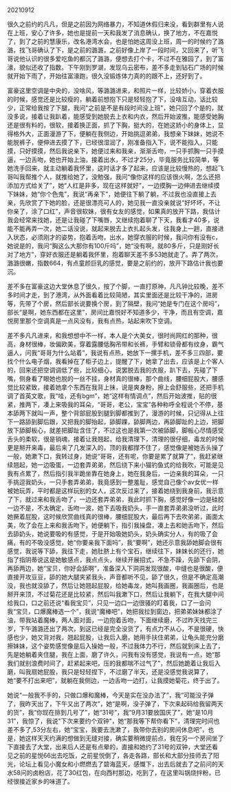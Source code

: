 20210912

很久之前约的凡凡，但是之前因为网络暴力，不知道休假归来没，看到群里有人说在上班，安心了许多，她也是提前一天和我发了消息确认，换了地方，不在嘉悦了，到了之前的慧康乐，改名港湾水会，也是怕她这周没上班，周一的时候约了潞潞，找飞哥确认了下，是之前的潞潞，之前好像上岸了一段时间，又回来了，听飞哥说他认识的很多爱吃鱼的都沉了潞潞，便想去打个卡，不过不在雅园了，到了富濠，貌似还收了指数。下午刚到罗湖，发现乌云密布，差不多走到钻石广场的时候就开始下雨了，开始往富濠跑，很久没锻炼体力真的的跟不上，还好到了。

富豪这里空调是中央的，没啥风，等潞潞进来，和照片一样，比较娇小，穿着衣服的时候，感觉还是比较瘦的，躺着前想抱下只是轻轻抱了下，没啥互动，话比较少，正常给我按了下腿，我问"之前是不是有段时间没上班"，她只回了个是的，就没多说，接着让我趴着，能感受到她脱去上衣和内衣，然后开始波推，能感受她胸还是很有料的，很软，接着换正面，抓了下胸，挺大的，在她这娇小的身体上，显得格外大，正面漫游了下，便躺在我侧边，开始挑逗弟弟，我想亲下妹妹，她说不能脱裤子，便伸进去摸了下，已经很湿润了，刚准备指入下，说不能指入，只能摸，只好摸摸，然后我说亲下，她便过来和我亲，渐渐舌吻，一只手抓胸一只手摸逼，一边舌吻，她也开始上油，接着出水，不过才25分，毕竟服务比较简单，等她洗手回来，就主动躺着我怀里，这时话才多了起来，应该是比较慢热的，想起飞哥叫我帮推个人，就推给她了，没勉强，我问“像你这样的应该很火啊，怎么还把添加方式给关了”，她“人红是非多，现在这样就好”，一边摸胸一边伸进去继续摸下妹妹，她“你个色鬼”，我说“再亲下”，她便往下躺了躺，不过我也没直接上去亲，先欣赏了下她的脸，还是很漂亮可人的，她见我一直没亲就说“好坏坏，不让你亲了，涂了口红”，声音很软妹，很有女友的感觉，如果真的放开下路，我估计我会经常来找她，还是让我碰了下嘴唇，又继续抱着聊了下天，我看才40多，说能不能再弄一次，她二话没说，就起来脱去上衣扎起头发，往我身上一趟，直接进入状态，必须刚才的姿势，抱着舌吻，出水，她穿衣服的时候，我问你有没有c，她说是的，我问“胸这么大那你有100斤吗”，她“没有啊，就80多斤，只是刚好长对了地方”，穿好衣服还是躺着我怀里，抱着聊天差不多53她就走了。弄了两次，潞潞很嫩，指数664，有点童颜巨乳的感觉，要是之前约的，放开下路估计我也要沉。

差不多在富豪这边大堂休息了很久，按了个脚，一直打原神，凡凡钟比较晚，差不多时间才走，到了港湾，从外面看着比较简陋，其实里面还是比较干净的，进房等，先带了个房，然后部长说要换个房，到了隔壁，我问“她是专门在这个房吗”，部长“是啊，她东西都在这里”，房间比嘉悦好不知道多少，干净，而且有空调，嘉悦房里那个空调真是一点风没有，我有点热，站起来吹下空调。

差不多凡凡进来，和我想想中不一样，本人是个大美女，很时尚网红的那种，很高，身材很棒，妆偏欧美，穿着露腰低胸吊带和长裤，手臂和锁骨都有纹身，霸气逼人，问我“哥哥为什么站着”，我说有点热，她放下一摞手机，差不多三四部，要找个什么电子烟，我看掉在了柜子边上，提醒了下，她拿了出去，应该是上个客人的，回来还把空调调低了些，比较细心，说罢脱去我的衣服，趴下去，先碰了下嘴，侧身看了眼她也脱的一丝不挂，身材真的很棒，那个曲线，腰细屁股大，腰感觉比较紧致，接着她拿个东西在我背上抹，说是爽身粉，擦上会舒服些，还把手机调了首英文歌，我“哇，还有bgm”，她“这样有情调点”，然后开始波推，贴的很紧，推两下，凑上来吸我的耳朵，“哥哥，老公，宝宝”各种称呼全程说个不停，基本舔两下就叫一声，整个背部屁股到腿到脚都推到了，漫游的时候，只记得从上往下一路舔到脚后跟，又把我的脚抬起，舔脚踝，舔脚两边，再舔脚趾的上边，把脚放下舔脚板心，就差把脚趾含住了，不过这也是我第一次被舔脚，脚板心尽情感受舌头的柔软，很是销魂，接着让我翘起，给我清理下，清理的很仔细，毒龙的时候更是掰开来毒，最后来了几发深入的，顶的我都撑不住了，感觉像是被她舌头操了一般，她漱下口，我转过身，她说“哥哥，还有呢，你要是累了就算了”，我赶紧继续翘起，她一边吸蛋，一边套弄弟弟，然后绕下来小猫钓鱼式的给我吹，可能是见我有点累了，然后指引我半跪坐靠在她身上，她在我身后，一边亲我的耳朵，一只手挑逗我奶头，一只手套弄弟弟，我竟感到一整羞耻，感觉自己像个av女优一样被她玩弄，平时都是这样玩别的女人，这次反过来了，接着她绕到我身前，我示意了下，就过来和我舌吻了，一边还套弄弟弟，我此时抓下胸，感觉好像一边是硅胶一边不是，不太确定，舌吻一波，她下去吸我奶头，手一直套弄弟弟没听过，此时她撅着屁股，这时候欣赏曲线真的很棒，腰细屁股大，最后再下去吹弟弟，画面太美，吹了会在上来和我舌吻下，她便躺下，指引我操盘，凑上去和她舌吻下，然后去舔奶头，她说要吸的有感觉，于是开始吸她奶头，奶头确实分人，有的吸了会痛，有的不吸没感觉，她“你要亲我下面吗”，我“要啊”，她还示意我舔她脚会很有感觉，我说等下舔，我往下走，她肚脐上有个宝石，继续往下，妹妹长的还行，她指了指阴蒂说这是她敏感点，我点点头，继续开展招式，不急不躁，先舔下会阴，再舔两边，她“宝贝，你好会舔啊”，准备深入下洞洞发现很酸，中缝也是很酸，便直接开攻豆豆，舔的她大腿夹紧我头，声音都听不见，舔了很久，但是不确定高潮没，我也就没舔了，然后让她翘起屁股，给她毒龙，她叫我画圈，我画圈后，也是掰开来顶，不过菊花还是比较紧，然后叫我漱下口，然后让我躺下，在我大腿中间给我口，口之前还说“看我宝贝”，只见一边口一边很骚的盯着我，口了一会问我“宝贝，口爆魔棒选一个”，我说“魔棒吧”，她把我拉到窗边，把弟弟妹妹都涂了油，带我站着魔棒，两人面对面，一边抱着舌吻，下面继续磨，不过昨天找完三岁，下午潞潞还出了两次，到这已经是完全没货了，有点力不从心，不是很硬，快感也少，她又背对我，翘起屁股，让我后入磨，她用手扶住弟弟，让龟头能充分磨擦妹妹，这个姿势感觉像是后入操她一般，不过我体力不行，然后就到床上去了，先是她躺着夹住腿，我在上面，磨了许久，问我有没有感觉，我说有一点，她“那我们就别浪费时间了，赶紧起来吧，压的我都喘不过气了”，然后她跪着让我后入磨，叫我扇她屁股，我只是轻轻捏下，不过磨了半天，还是没感觉我说算了，她“要不打出来吧”，就躺在我侧边，一边舌吻一边打，让我摸她菊花，终于出了。

她说“一般我不手的，只做口爆和魔棒，今天是实在没办法了”，我“可能没子弹了，我昨天出了，下午又出了两次”，她“是啊，没子弹了，下次来起码给我留两天的货”，我“你现在排到几号了”，她“31号”，我“9月31要放国庆了”，她“是10月31”，我惊了，我说"下次来要约个双钟"，她“那我等下帮你看下”，清理完时间也差不多了,53分左右，她“宝宝，我要去洗漱了，我带你去别的房间休息吧”，也是，她这样天天约满的想做到无缝对接，确实要稍微提前点，我在另一个房间坐了下直接去了大堂，出来后人还是有点晕的，直接和她约了31号的双钟，大堂还看见之前的星悦66出去吃饭，之前星悦倒了，各走各路，部长和大部分技师去了阳光，论坛上看见小魔女和小燃燃去了碧海蓝天，感慨下，出去后就去了之前问的天水58问的卤粉店，花了30红包，在向西村那边，吃到了，在这里叫锅烧拌粉，已经很接近家乡的味道了。